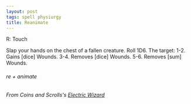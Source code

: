 ```yaml
---
layout: post
tags: spell physiurgy
title: Reanimate
---
```

R: Touch

Slap your hands on the chest of a fallen creature. Roll 1D6. The target:
1-2. Gains [dice] Wounds.
3-4. Removes [dice] Wounds.
5-6. Removes [sum] Wounds.

###### re + animate
###### From Coins and Scrolls's [Electric Wizard](https://coinsandscrolls.blogspot.com/2020/04/osr-class-electric-wizard.html)
